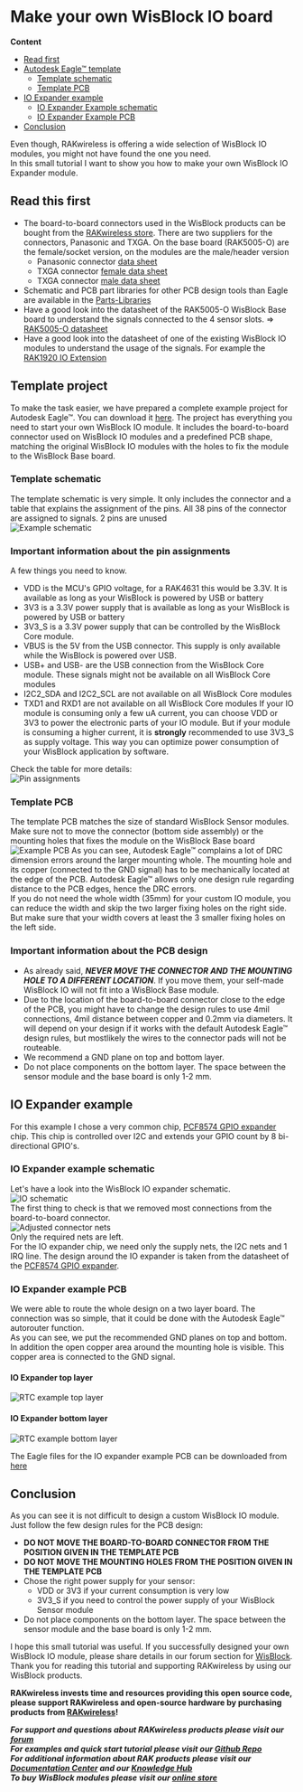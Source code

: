 # Make your own WisBlock IO board

**Content**
- [Read first](#Read-this-first)
- [Autodesk Eagle™ template](#template-project)
   - [Template schematic](#template-schematic)
   - [Template PCB](#template-pcb)
- [IO Expander example](#io-expander-example)
   - [IO Expander Example schematic](#io-expander-example-schematic)
   - [IO Expander Example PCB](#io-expander-example-pcb)
- [Conclusion](#conclusion)    

Even though, RAKwireless is offering a wide selection of WisBlock IO modules, you might not have found the one you need.    
In this small tutorial I want to show you how to make your own WisBlock IO Expander module.     

## Read this first
- The board-to-board connectors used in the WisBlock products can be bought from the [RAKwireless store](https://store.rakwireless.com). There are two suppliers for the connectors, Panasonic and TXGA. On the base board (RAK5005-O) are the female/socket version, on the modules are the male/header version      
   - Panasonic connector [data sheet](https://www.panasonic-electric-works.com/pew/eu/downloads/ds_a4s_en.pdf)    
   - TXGA connector [female data sheet](https://tupian.txga.com/serials-attach/FBB04004-F/Drawing-FBB04004-F.pdf)    
   - TXGA connector [male data sheet](https://tupian.txga.com/serials-attach/FBB04004-M/Drawing-FBB04004-M.pdf)
- Schematic and PCB part libraries for other PCB design tools than Eagle are available in the [Parts-Libraries](./PartsLibraries) 
- Have a good look into the datasheet of the RAK5005-O WisBlock Base board to understand the signals connected to the 4 sensor slots. => [RAK5005-O datasheet](https://docs.rakwireless.com/Product-Categories/WisBlock/RAK5005-O/Datasheet/)    
- Have a good look into the datasheet of one of the existing WisBlock IO modules to understand the usage of the signals. For example the [RAK1920 IO Extension](https://docs.rakwireless.com/Product-Categories/WisBlock/RAK5804/Datasheet/)    

## Template project
To make the task easier, we have prepared a complete example project for Autodesk Eagle™. You can download it [here](./WisBlock-IO-Template.zip). The project has everything you need to start your own WisBlock IO module. It includes the board-to-board connector used on WisBlock IO modules and a predefined PCB shape, matching the original WisBlock IO modules with the holes to fix the module to the WisBlock Base board.

### Template schematic
The template schematic is very simple. It only includes the connector and a table that explains the assignment of the pins. All 38 pins of the connector are assigned to signals. 2 pins are unused    
![Example schematic](./assets/IO-Template-Schematic.png)    

### Important information about the pin assignments
A few things you need to know.
- VDD is the MCU's GPIO voltage, for a RAK4631 this would be 3.3V. It is available as long as your WisBlock is powered by USB or battery
- 3V3 is a 3.3V power supply that is available as long as your WisBlock is powered by USB or battery
- 3V3_S is a 3.3V power supply that can be controlled by the WisBlock Core module.    
- VBUS is the 5V from the USB connector. This supply is only available while the WisBlock is powered over USB.
- USB+ and USB- are the USB connection from the WisBlock Core module. These signals might not be available on all WisBlock Core modules
- I2C2_SDA and I2C2_SCL are not available on all WisBlock Core modules
- TXD1 and RXD1 are not available on all WisBlock Core modules 
If your IO module is consuming only a few uA current, you can choose VDD or 3V3 to power the electronic parts of your IO module. But if your module is consuming a higher current, it is **strongly** recommended to use 3V3_S as supply voltage. This way you can optimize power consumption of your WisBlock application by software.    

Check the table for more details:    
![Pin assignments](./assets/IO-Pin-Assignment.png)

### Template PCB
The template PCB matches the size of standard WisBlock Sensor modules. Make sure not to move the connector (bottom side assembly) or the mounting holes that fixes the module on the WisBlock Base board
![Example PCB](./assets/IO-Template-PCB.png)
As you can see, Autodesk Eagle™ complains a lot of DRC dimension errors around the larger mounting whole. The mounting hole and its copper (connected to the GND signal) has to be mechanically located at the edge of the PCB. Autodesk Eagle™ allows only one design rule regarding distance to the PCB edges, hence the DRC errors.    
If you do not need the whole width (35mm) for your custom IO module, you can reduce the width and skip the two larger fixing holes on the right side. But make sure that your width covers at least the 3 smaller fixing holes on the left side.

### Important information about the PCB design
- As already said, _**NEVER MOVE THE CONNECTOR AND THE MOUNTING HOLE TO A DIFFERENT LOCATION**_. If you move them, your self-made WisBlock IO will not fit into a WisBlock Base module.
- Due to the location of the board-to-board connector close to the edge of the PCB, you might have to change the design rules to use 4mil connections, 4mil distance between copper and 0.2mm via diameters. It will depend on your design if it works with the default Autodesk Eagle™ design rules, but mostlikely the wires to the connector pads will not be routeable.
- We recommend a GND plane on top and bottom layer.
- Do not place components on the bottom layer. The space between the sensor module and the base board is only 1-2 mm.    

## IO Expander example
For this example I chose a very common chip, [PCF8574 GPIO expander](https://www.ti.com/lit/ds/symlink/pcf8574.pdf) chip. This chip is controlled over I2C and extends your GPIO count by 8 bi-directional GPIO's.    

### IO Expander example schematic
Let's have a look into the WisBlock IO expander schematic.    
![IO schematic](./assets/IO-Schematic.png)        
The first thing to check is that we removed most connections from the board-to-board connector.     
![Adjusted connector nets](./assets/IO-reduced-connector.png)    
Only the required nets are left.    
For the IO expander chip, we need only the supply nets, the I2C nets and 1 IRQ line. The design around the IO expander is taken from the datasheet of the [PCF8574 GPIO expander](https://www.ti.com/lit/ds/symlink/pcf8574.pdf).

### IO Expander example PCB
We were able to route the whole design on a two layer board. The connection was so simple, that it could be done with the Autodesk Eagle™ autorouter function.     
As you can see, we put the recommended GND planes on top and bottom. In addition the open copper area around the mounting hole is visible. This copper area is connected to the GND signal.
#### IO Expander top layer
![RTC example top layer](./assets/IO-PCB-Top.png)    
#### IO Expander bottom layer
![RTC example bottom layer](./assets/IO-PCB-Bottom.png)    

The Eagle files for the IO expander example PCB can be downloaded from [here](./WisBlock-IO-GPIO-Expander-Example.zip)
## Conclusion
As you can see it is not difficult to design a custom WisBlock IO module. Just follow the few design rules for the PCB design:    
- **DO NOT MOVE THE BOARD-TO-BOARD CONNECTOR FROM THE POSITION GIVEN IN THE TEMPLATE PCB**
- **DO NOT MOVE THE MOUNTING HOLES FROM THE POSITION GIVEN IN THE TEMPLATE PCB**
- Chose the right power supply for your sensor:
   - VDD or 3V3 if your current consumption is very low
   - 3V3_S if you need to control the power supply of your WisBlock Sensor module
- Do not place components on the bottom layer. The space between the sensor module and the base board is only 1-2 mm.    

I hope this small tutorial was useful. If you successfully designed your own WisBlock IO module, please share details in our forum section for [WisBlock](https://forum.rakwireless.com/c/wisblock/67).     
Thank you for reading this tutorial and supporting RAKwireless by using our WisBlock products.    

**RAKwireless invests time and resources providing this open source code, please support RAKwireless and open-source hardware by purchasing products from [RAKwireless](https://rakwireless.com/)!**

_**For support and questions about RAKwireless products please visit our [forum](https://forum.rakwireless.com/)**_    
_**For examples and quick start tutorial please visit our [Github Repo](https://github.com/RAKWireless/Wisblock)**_    
_**For additional information about RAK products please visit our [Documentation Center](https://docs.rakwireless.com/) and our [Knowledge Hub](https://docs.rakwireless.com/Knowledge-Hub/Learn/)**_    
_**To buy WisBlock modules please visit our [online store](https://store.rakwireless.com/)**_    